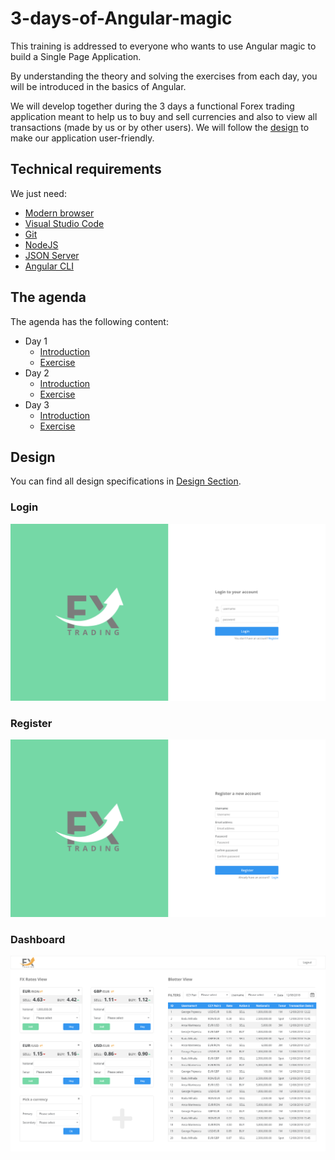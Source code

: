 # 3-days-of-Angular-magic

This training is addressed to everyone who wants to use Angular magic to build a Single Page Application.

By understanding the theory and solving the exercises from each day, you will be introduced in the basics of Angular.

We will develop together during the 3 days a functional Forex trading application meant to help us to buy and sell currencies and also to view all transactions (made by us or by other users). We will follow the [design](#design) to make our application user-friendly.

## Technical requirements

We just need:

- [Modern browser](https://browsehappy.com/)
- [Visual Studio Code](https://code.visualstudio.com/Download)
- [Git](https://git-scm.com/download/win)
- [NodeJS](https://nodejs.org/en/)
- [JSON Server](https://github.com/typicode/json-server)
- [Angular CLI](https://github.com/angular/angular-cli)

## The agenda

The agenda has the following content:

- Day 1
  - [Introduction](Day-1/Theory/README.md)
  - [Exercise](Day-1/Exercise/README.md)
- Day 2
  - [Introduction](Day-2/Theory/README.md)
  - [Exercise](Day-2/Exercise/README.md)
- Day 3
  - [Introduction](Day-3/Theory/README.md)
  - [Exercise](Day-3/Exercise/README.md)

## Design

You can find all design specifications in
[Design Section](Design/README.md).

### Login

![Login](Design/img/Login-VD.png "Login")

### Register

![Register](Design/img/Register-VD.png "Register")

### Dashboard

![Dashboard](Design/img/Dashboard-VD.png "Dashboard")
